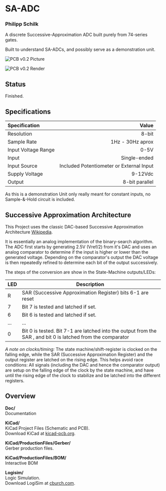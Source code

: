 # SA-ADC
### Philipp Schilk
A discrete Successive-Approximation ADC built purely from 74-series gates.

Built to understand SA-ADCs, and possibly serve as a demonstration unit.

![PCB v0.2 Picture](https://raw.githubusercontent.com/TheSchilk/SA-ADC/master/Doc/SA-ADC_PCBphoto_v0.2.jpg)

![PCB v0.2 Render](https://raw.githubusercontent.com/TheSchilk/SA-ADC/master/Doc/SA-ADC_PCBrender_v0.2.jpg)

## Status
Finished. 

## Specifications
| Specification  | Value  |
| :------------ | ------------: |
| Resolution  | 8-bit  |
| Sample Rate  |  1Hz - 30Hz aprox |
| Input Voltage Range | 0-5V |
| Input | Single-ended|
| Input Source | Included Potentiometer or External Input |
| Supply Voltage | 9-12Vdc |
| Output | 8-bit parallel |

As this is a demonstration Unit only really meant for constant inputs, no Sample-&-Hold
circuit is included.

## Successive Approximation Architecture

This Project uses the classic DAC-based Successive Approximation Architecture [Wikipedia](https://en.wikipedia.org/wiki/Successive_approximation_ADC "DAC-based Successive Approxmation Architecture").

It is essentially an analog implementation of the binary-search algorithm. The ADC first
starts by generating 2.5V (Vref/2) from it's DAC and uses an analog comparator to
determine if the input is higher or lower than the generated voltage. Depending on the
comparator's output the DAC voltage is then repeatedly refined to determine each bit of the
output successively.

The steps of the conversion are show in the State-Machine outputs/LEDs:

|  LED  | Description |
| ------------ | ------------ |
| R | SAR (Successive Approximation Register) bits 6-1 are reset |
| 7 | Bit 7 is tested and latched if set. |
| 6 | Bit 6 is tested and latched if set. |
| ... | ... |
| 0 | Bit 0 is tested. Bit 7-1 are latched into the output from the SAR , and bit 0 is latched from the comparator |

*A note on clocks/timing:*
The state machine/shift-register is clocked on the falling edge, while the SAR (Successive Approximation Register) and the output register are 
latched on the rising edge. This helps avoid race conditions: All signals (including the DAC and hence the
comparator output) are setup on the falling edge of the clock by the state machine, and have until the 
rising edge of the clock to stabilize and be latched into the different registers.

## Overview

**Doc/**  
	Documentation  

**KiCad/**  
	KiCad Project Files (Schematic and PCB).  
	Download KiCad at [kicad-pcb.org](https://kicad-pcb.org/download/).  

**KiCad/ProductionFiles/Gerber/**  
	Gerber production files.  

**KiCad/ProductionFiles/BOM/**  
	Interactive BOM  

**Logisim/**  
	Logic Simulation.  
	Download LogiSim at [cburch.com](http://www.cburch.com/logisim/).  

